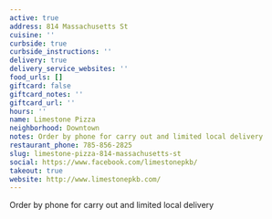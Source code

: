 ```yaml
---
active: true
address: 814 Massachusetts St
cuisine: ''
curbside: true
curbside_instructions: ''
delivery: true
delivery_service_websites: ''
food_urls: []
giftcard: false
giftcard_notes: ''
giftcard_url: ''
hours: ''
name: Limestone Pizza
neighborhood: Downtown
notes: Order by phone for carry out and limited local delivery
restaurant_phone: 785-856-2825
slug: limestone-pizza-814-massachusetts-st
social: https://www.facebook.com/limestonepkb/
takeout: true
website: http://www.limestonepkb.com/
---
```


Order by phone for carry out and limited local delivery